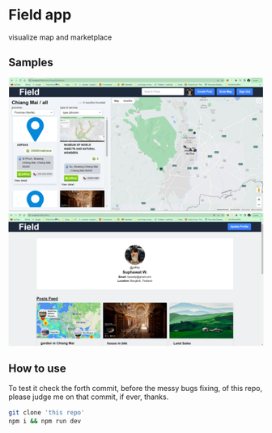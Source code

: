# Field app

visualize map and marketplace

## Samples

![sample1](</public/img/Screenshot%20(80)%201.png>)
![sample1](</public/img/Screenshot%20(63)%201.png>)

## How to use

To test it check the forth commit, before the messy bugs fixing, of this repo, please judge me on that commit, if ever, thanks.

```bash
git clone 'this repo'
npm i && npm run dev
```
